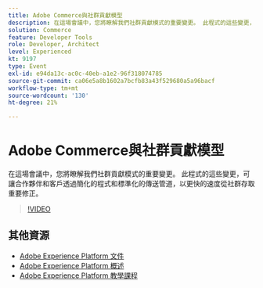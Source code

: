 ```yaml
---
title: Adobe Commerce與社群貢獻模型
description: 在這場會議中，您將瞭解我們社群貢獻模式的重要變更。 此程式的這些變更，可讓合作夥伴和客戶透過簡化的程式和標準化的傳送管道，以更快的速度從社群存取重要修正。
solution: Commerce
feature: Developer Tools
role: Developer, Architect
level: Experienced
kt: 9197
type: Event
exl-id: e94da13c-ac0c-40eb-a1e2-96f318074785
source-git-commit: ca06e5a8b1602a7bcfb83a43f529680a5a96bacf
workflow-type: tm+mt
source-wordcount: '130'
ht-degree: 21%

---
```


# Adobe Commerce與社群貢獻模型

在這場會議中，您將瞭解我們社群貢獻模式的重要變更。 此程式的這些變更，可讓合作夥伴和客戶透過簡化的程式和標準化的傳送管道，以更快的速度從社群存取重要修正。

>[!VIDEO](https://video.tv.adobe.com/v/337766/?quality=12&learn=on&hidetitle=true)

## 其他資源

- [Adobe Experience Platform 文件](https://experienceleague.adobe.com/docs/experience-platform.html)
- [Adobe Experience Platform 概述](https://experienceleague.adobe.com/docs/experience-platform/landing/home.html?lang=zh-Hant)
- [Adobe Experience Platform 教學課程](https://experienceleague.adobe.com/docs/platform-learn/tutorials/overview.html?lang=zh-Hant)
